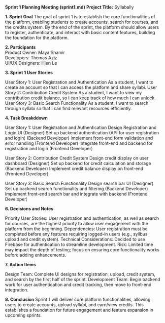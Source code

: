 **Sprint 1 Planning Meeting (sprint1.md)**
**Project Title:** Syllabally

**1.  Sprint Goal**
The goal of sprint 1 is to establish the core functionalities of the platform, enabling students to create accounts, search for courses, and the credits system. By the end of the sprint, the platform should allow users to register, authenticate, and interact with basic content features, building the foundation for the platform.

**2. Participants** <br>
Product Owner: Maya Shamir <br>
Developers: Thomas Aziz <br>
UI/UX Designers: Hien Le <br>

**3. Sprint 1 User Stories**

User Story 1: User Registration and Authentication
As a student, I want to create an account so that I can access the platform and share syllabi.
User Story 2: Contribution Credit System
As a student, I want to view my contribution credit balance, so I can keep track of how much I can unlock.
User Story 3: Basic Search Functionality
As a student, I want to search through syllabi so that I can find relevant resources efficiently.

**4. Task Breakddown**

User Story 1: User Registration and Authentication
Design Registration and Login UI  (Designer)
Set up backend authentication (API for user registration and login) (Backend Developer)
Implement front-end form validation and error handling  (Frontend Developer)
Integrate front-end and backend for registration and login (Frontend Developer)

User Story 2: Contribution Credit System
Design credit display on user dashboard (Designer)
Set up backend for credit calculation and storage (Backend Developer)
Implement credit balance display on front-end (Frontend Developer)

User Story 3: Basic Search Functionality
Design search bar UI (Designer)
Set up backend search functionality and filtering (Backend Developer)
Implement front-end search bar and integrate with backend (Frontend Developer)

**6. Decisions and Notes**

Priority User Stories: User registration and authentication, as well as search for courses, are the highest priority to allow user engagement with the platform from the beginning.
Dependencies: User registration must be completed before any features requiring logged-in users (e.g., syllbus upload and credit system).
Technical Considerations: Decided to use Firebase for authentication to streamline development.
Risk: Limited time may impact the depth of testing; focus on ensuring core functionality works before adding enhancements.

**7. Action Items**

Design Team: Complete UI designs for registration, upload, credit system, and search by the first half of the sprint.
Development Team: Begin backend work for user authentication and credit tracking, then move to front-end integration.

**8. Conclusion**
Sprint 1 will deliver core platform functionalities, allowing users to create accounts, upload syllabi, and earn/view credits. This establishes a foundation for future engagement and feature expansion in upcoming sprints.

